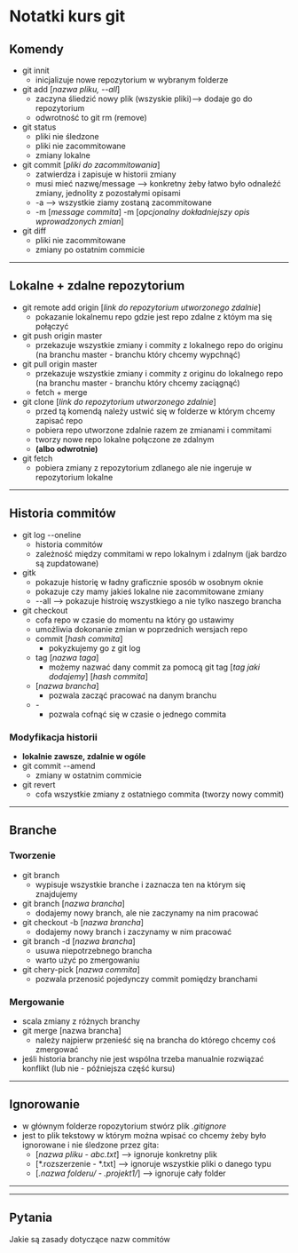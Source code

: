 # Notatki kurs git

## Komendy
- git innit
    - inicjalizuje nowe repozytorium w wybranym folderze
- git add [*nazwa pliku, --all*] 
    -  zaczyna śliedzić nowy plik (wszyskie pliki)--> dodaje go do repozytorium
    - odwrotność to git rm (remove)
- git status 
    - pliki nie śledzone
    - pliki nie zacommitowane
    - zmiany lokalne
- git commit [*pliki do zacommitowania*]
    - zatwierdza i zapisuje w historii zmiany
    - musi mieć nazwę/message --> konkretny żeby łatwo było odnaleźć zmiany, jednolity z pozostałymi opisami
    - -a --> wszystkie ziamy zostaną zacommitowane
    - -m [*message commita*] -m [*opcjonalny dokładniejszy opis wprowadzonych zmian*]
- git diff
    - pliki nie zacommitowane
    - zmiany po ostatnim commicie

---

## Lokalne + zdalne repozytorium
- git remote add origin [*link do repozytorium utworzonego zdalnie*]
    - pokazanie lokalnemu repo gdzie jest repo zdalne z któym ma się połączyć
- git push origin master
    - przekazuje wszystkie zmiany i commity z lokalnego repo do originu (na branchu master - branchu który chcemy wypchnąć)
- git pull origin master
    - przekazuje wszystkie zmiany i commity z originu do lokalnego repo (na branchu master - branchu który chcemy zaciągnąć)
    - fetch + merge
- git clone [*link do repozytorium utworzonego zdalnie*]
    - przed tą komendą należy ustwić się w folderze w którym chcemy zapisać repo
    - pobiera repo utworzone zdalnie razem ze zmianami i commitami
    - tworzy nowe repo lokalne połączone ze zdalnym
    - **(albo odwrotnie)**
- git fetch
    - pobiera zmiany z repozytorium zdlanego ale nie ingeruje w repozytorium lokalne

---

## Historia commitów
- git log --oneline
    - historia commitów
    - zależność między commitami w repo lokalnym i zdalnym (jak bardzo są zupdatowane)
- gitk
    - pokazuje historię w ładny graficznie sposób w osobnym oknie
    - pokazuje czy mamy jakieś lokalne nie zacommitowane zmiany
    - --all --> pokazuje histroię wszystkiego a nie tylko naszego brancha
- git checkout
    - cofa repo w czasie do momentu na który go ustawimy
    - umożliwia dokonanie zmian w poprzednich wersjach repo
    - commit [*hash commita*]
        - pokyzkujemy go z git log
    - tag [*nazwa taga*]
        - możemy nazwać dany commit za pomocą git tag [*tag jaki dodajemy*] [*hash commita*]
    - [*nazwa brancha*]
        - pozwala zacząć pracować na danym branchu
    - *-*
        - pozwala cofnąć się w czasie o jednego commita
### Modyfikacja historii
- **lokalnie zawsze, zdalnie w ogóle**
- git commit --amend
    - zmiany w ostatnim commicie
- git revert
    - cofa wszystkie zmiany z ostatniego commita (tworzy nowy commit)

---

## Branche
### Tworzenie
- git branch
    - wypisuje wszystkie branche i zaznacza ten na którym się znajdujemy
- git branch [*nazwa brancha*]
    - dodajemy nowy branch, ale nie zaczynamy na nim pracować
- git checkout -b [*nazwa brancha*]
    - dodajemy nowy branch i zaczynamy w nim pracować
- git branch -d [*nazwa brancha*]
    - usuwa niepotrzebnego brancha
    - warto użyć po zmergowaniu
- git chery-pick [*nazwa commita*]
    - pozwala przenosić pojedynczy commit pomiędzy branchami

### Mergowanie
- scala zmiany z różnych branchy
- git merge [nazwa brancha]
    - należy najpierw przenieść się na brancha do którego chcemy coś zmergować
- jeśli historia branchy nie jest wspólna trzeba manualnie rozwiązać konflikt (lub nie - późniejsza część kursu)

---

## Ignorowanie
- w głównym folderze ropozytorium stwórz plik *.gitignore*
- jest to plik tekstowy w którym można wpisać co chcemy żeby było ignorowane i nie śledzone przez gita:
    - [*nazwa pliku - abc.txt*] --> ignoruje konkretny plik
    - [*.rozszerzenie - *.txt] --> ignoruje wszystkie pliki o danego typu
    - [*.nazwa folderu/ - .projekt1/*] --> ignoruje cały folder
---
---
## Pytania
Jakie są zasady dotyczące nazw commitów

